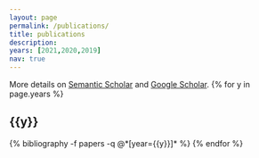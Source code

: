 ```yaml
---
layout: page
permalink: /publications/
title: publications
description: 
years: [2021,2020,2019]
nav: true
---
```


<div class="publications">
  <!-- <div class='row'>
  <div class='col-sm-3'>
    <span class="badge pub-type-conf">&nbsp;</span> Conference
  </div>
  <div class='col-sm-3'>
    <span class="badge pub-type-jrnl">&nbsp;</span> Journal/Article
  </div>
  </div> -->
  More details on <a href="https://www.semanticscholar.org/author/145196323">Semantic Scholar</a> and <a href="https://scholar.google.com/citations?user=DPt626YAAAAJ">Google Scholar</a>.
  {% for y in page.years %}
    <h2 class="year">{{y}}</h2>
    {% bibliography -f papers -q @*[year={{y}}]* %}
  {% endfor %}
</div>
